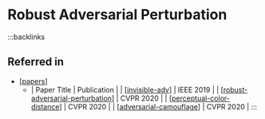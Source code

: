 # Robust Adversarial Perturbation


:::backlinks
## Referred in
* [[papers]]
	* | Paper Title                         | Publication |
| [[invisible-adv]]                   | IEEE 2019   |
| [[robust-adversarial-perturbation]] | CVPR 2020   |
| [[perceptual-color-distance]]       | CVPR 2020   |
| [[adversarial-camouflage]]          | CVPR 2020   |
:::

[//begin]: # "Autogenerated link references for markdown compatibility"
[papers]: papers.md "Papers"
[invisible-adv]: invisible-adv.md "Invisible Adversarial Attack"
[robust-adversarial-perturbation]: robust-adversarial-perturbation.md "Robust Adversarial Perturbation"
[perceptual-color-distance]: perceptual-color-distance.md "Perceptual Color Distance"
[adversarial-camouflage]: adversarial-camouflage.md "Adversarial Camouflage"
[//end]: # "Autogenerated link references"
